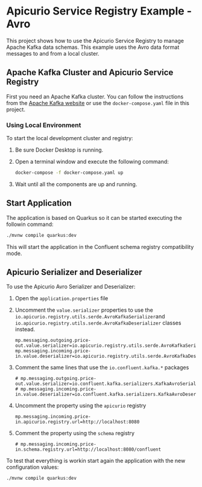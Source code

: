# Apicurio Service Registry Example - Avro

This project shows how to use the Apicurio Service Registry to manage Apache Kafka data schemas. This example uses the Avro data format messages to and from a local cluster.

## Apache Kafka Cluster and Apicurio Service Registry

First you need an Apache Kafka cluster. You can follow the instructions from the [Apache Kafka website](https://kafka.apache.org/quickstart) or use the `docker-compose.yaml` file in this project.

### Using Local Environment

To start the local development cluster and registry:

1. Be sure Docker Desktop is running.
1. Open a terminal window and execute the following command:

    ```bash 
    docker-compose -f docker-compose.yaml up
    ```
    
1. Wait until all the components are up and running.

## Start Application

The application is based on Quarkus so it can be started executing the followin command:

```bash
./mvnw compile quarkus:dev
```

This will start the application in the Confluent schema registry compatibility mode.

## Apicurio Serializer and Deserializer

To use the Apicurio Avro Serializer and Deserializer:

1. Open the `application.properties` file
2. Uncomment the `value.serializer` properties to use the `io.apicurio.registry.utils.serde.AvroKafkaSerializer`and `io.apicurio.registry.utils.serde.AvroKafkaDeserializer` classes instead.

    ```properies
    mp.messaging.outgoing.price-out.value.serializer=io.apicurio.registry.utils.serde.AvroKafkaSerializer
    mp.messaging.incoming.price-in.value.deserializer=io.apicurio.registry.utils.serde.AvroKafkaDeserializer
    ```
    
3. Comment the same lines that use the `io.confluent.kafka.*` packages

    ```properies
    # mp.messaging.outgoing.price-out.value.serializer=io.confluent.kafka.serializers.KafkaAvroSerializer
    # mp.messaging.incoming.price-in.value.deserializer=io.confluent.kafka.serializers.KafkaAvroDeserializer
    ```

4. Uncomment the property using the `apicurio` registry

    ```properies
    mp.messaging.incoming.price-in.apicurio.registry.url=http://localhost:8080
    ```

4. Comment the property using the `schema` registry

    ```properies
    # mp.messaging.incoming.price-in.schema.registry.url=http://localhost:8080/confluent
    ```

To test that everything is workin start again the application with the new configuration values:

```bash
./mvnw compile quarkus:dev
```



